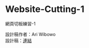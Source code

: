 # Website-Cutting-1
網頁切板練習-1


設計稿作者：Ari Wibowo<br/>
設計稿：<a href="https://www.behance.net/gallery/32368903/Free-PSD-One-Page-Web-Design" target="_blank">連結</a>

